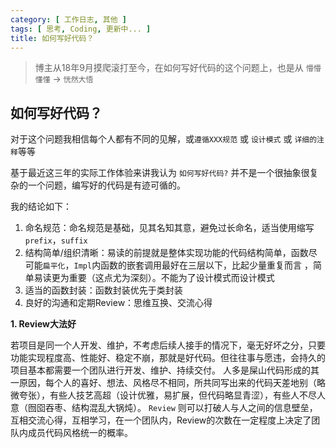 ```yaml
---
category: [ 工作日志, 其他 ]
tags: [ 思考, Coding, 更新中... ]
title: 如何写好代码？
---
```


> 博主从18年9月摸爬滚打至今，在如何写好代码的这个问题上，也是从 `懵懵懂懂` -> `恍然大悟`

## 如何写好代码？


对于这个问题我相信每个人都有不同的见解，或`遵循XXX规范` 或 `设计模式` 或 `详细的注释`等等


基于最近这三年的实际工作体验来讲我认为 `如何写好代码?` 并不是一个很抽象很复杂的一个问题，编写好的代码是有迹可循的。


我的结论如下：

1. 命名规范：命名规范是基础，见其名知其意，避免过长命名，适当使用缩写 `prefix`，`suffix`
2. 结构简单/组织清晰：易读的前提就是整体实现功能的代码结构简单，函数尽可能`扁平化`，`Impl`内函数的嵌套调用最好在三层以下，比起少量重复而言 ，简单易读更为重要（这点尤为深刻）。不能为了设计模式而设计模式
3. 适当的函数封装：函数封装优先于类封装
4. 良好的沟通和定期Review：思维互换、交流心得



**1. Review大法好**

若项目是同一个人开发、维护，不考虑后续人接手的情况下，毫无好坏之分，只要功能实现程度高、性能好、稳定不崩，那就是好代码。但往往事与愿违，会持久的项目基本都需要一个团队进行开发、维护、持续交付。
人多是屎山代码形成的其一原因，每个人的喜好、想法、风格尽不相同，所共同写出来的代码天差地别（略微夸张），有些人技艺高超（设计优雅，易扩展，但代码略显青涩），有些人不尽人意（囫囵吞枣、结构混乱大锅炖）。
`Review` 则可以打破人与人之间的信息壁垒，互相交流心得，互相学习，在一个团队内，Review的次数在一定程度上决定了团队内成员代码风格统一的概率。
